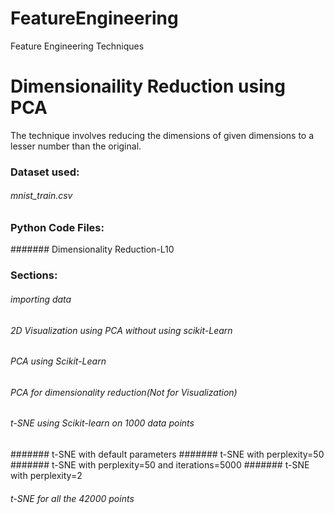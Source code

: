 # FeatureEngineering
Feature Engineering Techniques

# Dimensionaility Reduction using PCA

The technique involves reducing the dimensions of given dimensions to a lesser number than the original.

### Dataset used: 
###### mnist_train.csv

### Python Code Files:
####### Dimensionality Reduction-L10

### Sections:
###### importing data
###### 2D Visualization using PCA without using scikit-Learn
###### PCA using Scikit-Learn
###### PCA for dimensionality reduction(Not for Visualization)
###### t-SNE using Scikit-learn on 1000 data points
####### t-SNE with default parameters
####### t-SNE with perplexity=50
####### t-SNE with perplexity=50 and iterations=5000
####### t-SNE with perplexity=2
###### t-SNE for all the 42000 points

